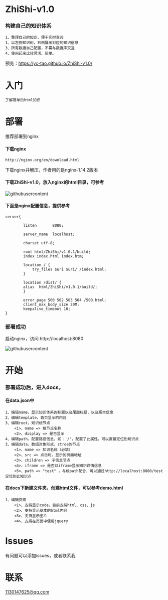 # ZhiShi-v1.0
### 构建自己的知识体系
	1、整理自己的知识，便于实时查阅
	1、以左侧知识树，右侧展示对应的知识信息
	3、所有数据自己配置，不需与数据库交互
	4、使用起来比较灵活、简单。
预览：https://yc-tao.github.io/ZhiShi-v1.0/
# 入门
	了解简单的html知识

# 部署

推荐部署到nginx 

#### 下载nginx
	http://nginx.org/en/download.html

下载nginx并解压，作者用的是nginx-1.14.2版本

#### 下载ZhiShi-v1.0，放入nginx的html目录，可参考

![githubusercontent](https://raw.githubusercontent.com/yc-tao/ZhiShi-v1.0/master/docs/images/nginx.png)  

#### 下面是nginx配置信息，提供参考
	
	server{

    		listen       8080;
	
    		server_name  localhost;
      
    		charset utf-8;
 
    		root html/ZhiShi/v1.0.1/build;
    		index index.html index.htm;
 
    		location / {
        		try_files $uri $uri/ /index.html;
    		}
		
    		location /dist/ {
			alias  html/ZhiShi/v1.0.1/build/;
    		}
		
    		error_page 500 502 503 504 /500.html;
    		client_max_body_size 20M;
    		keepalive_timeout 10;
	}

### 部署成功

启动nginx，访问 http://localhost:8080

![githubusercontent](https://raw.githubusercontent.com/yc-tao/ZhiShi-v1.0/master/docs/images/example.jpg)  

# 开始

### 部署成功后，进入docs，

#### 在data.json中
	1、编辑name，显示知识体系的标题以及尾部标题，以及版本信息
	2、编辑template，首页显示的内容
	3、编辑root，知识根节点
		<1>、name => 根节点名称
		<2>、display => 是否显示
	4、编辑path，配置路径信息，如：'/'，配置了此属性，可以直接定位到知识点
	3、编辑data，数组对象形式，ztree的节点
		<1>、name => 知识名称（必填）
		<2>、src => 点击时，显示的页面地址
		<3>、children => 子信息节点
		<4>、iframe => 是否以iframe显示知识详情信息
		<5>、path => "test" ，与根path配合，可以通过http://localhost:8080/test 定位到此知识点

#### 在docs下新建文件夹，创建html文件，可以参考demo.html
	1、编辑页面
		<1>、支持显示code，目前支持html、css、js
		<2>、支持显示基本的html内容
		<3>、支持显示图片
		<4>、支持在页面中使用jquery
	

# Issues

有问题可以添加issues，或者联系我

# 联系

1130147625@qq.com


